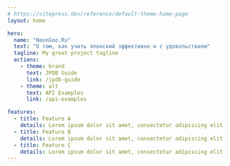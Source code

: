 ```yaml
---
# https://vitepress.dev/reference/default-theme-home-page
layout: home

hero:
  name: "NeonGoo.Ru"
  text: "О том, как учить японский эффективно и с удовольствием"
  tagline: My great project tagline
  actions:
    - theme: brand
      text: JPDB Guide
      link: /jpdb-guide
    - theme: alt
      text: API Examples
      link: /api-examples

features:
  - title: Feature A
    details: Lorem ipsum dolor sit amet, consectetur adipiscing elit
  - title: Feature B
    details: Lorem ipsum dolor sit amet, consectetur adipiscing elit
  - title: Feature C
    details: Lorem ipsum dolor sit amet, consectetur adipiscing elit
---
```


